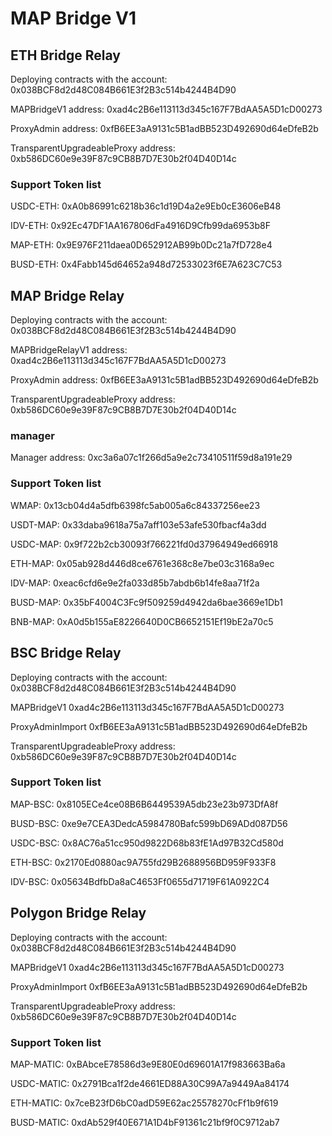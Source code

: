 # MAP Bridge V1


## ETH Bridge Relay

Deploying contracts with the account: 0x038BCF8d2d48C084B661E3f2B3c514b4244B4D90

MAPBridgeV1 address: 0xad4c2B6e113113d345c167F7BdAA5A5D1cD00273

ProxyAdmin address: 0xfB6EE3aA9131c5B1adBB523D492690d64eDfeB2b

TransparentUpgradeableProxy address: 0xb586DC60e9e39F87c9CB8B7D7E30b2f04D40D14c

### Support Token list

USDC-ETH:  0xA0b86991c6218b36c1d19D4a2e9Eb0cE3606eB48

IDV-ETH:    0x92Ec47DF1AA167806dFa4916D9Cfb99da6953b8F

MAP-ETH:    0x9E976F211daea0D652912AB99b0Dc21a7fD728e4

BUSD-ETH:   0x4Fabb145d64652a948d72533023f6E7A623C7C53


## MAP Bridge Relay

Deploying contracts with the account: 0x038BCF8d2d48C084B661E3f2B3c514b4244B4D90

MAPBridgeRelayV1 address: 0xad4c2B6e113113d345c167F7BdAA5A5D1cD00273

ProxyAdmin address: 0xfB6EE3aA9131c5B1adBB523D492690d64eDfeB2b

TransparentUpgradeableProxy address: 0xb586DC60e9e39F87c9CB8B7D7E30b2f04D40D14c


### manager

Manager address: 0xc3a6a07c1f266d5a9e2c73410511f59d8a191e29

### Support Token list

WMAP:       0x13cb04d4a5dfb6398fc5ab005a6c84337256ee23

USDT-MAP:   0x33daba9618a75a7aff103e53afe530fbacf4a3dd

USDC-MAP:   0x9f722b2cb30093f766221fd0d37964949ed66918

ETH-MAP:    0x05ab928d446d8ce6761e368c8e7be03c3168a9ec

IDV-MAP:    0xeac6cfd6e9e2fa033d85b7abdb6b14fe8aa71f2a

BUSD-MAP:   0x35bF4004C3Fc9f509259d4942da6bae3669e1Db1

BNB-MAP:    0xA0d5b155aE8226640D0CB6652151Ef19bE2a70c5


## BSC Bridge Relay

Deploying contracts with the account: 0x038BCF8d2d48C084B661E3f2B3c514b4244B4D90

MAPBridgeV1 0xad4c2B6e113113d345c167F7BdAA5A5D1cD00273

ProxyAdminImport 0xfB6EE3aA9131c5B1adBB523D492690d64eDfeB2b

TransparentUpgradeableProxy address: 0xb586DC60e9e39F87c9CB8B7D7E30b2f04D40D14c


### Support Token list

MAP-BSC:    0x8105ECe4ce08B6B6449539A5db23e23b973DfA8f

BUSD-BSC:   0xe9e7CEA3DedcA5984780Bafc599bD69ADd087D56

USDC-BSC:   0x8AC76a51cc950d9822D68b83fE1Ad97B32Cd580d

ETH-BSC:    0x2170Ed0880ac9A755fd29B2688956BD959F933F8

IDV-BSC:    0x05634BdfbDa8aC4653Ff0655d71719F61A0922C4


## Polygon Bridge Relay

Deploying contracts with the account: 0x038BCF8d2d48C084B661E3f2B3c514b4244B4D90

MAPBridgeV1 0xad4c2B6e113113d345c167F7BdAA5A5D1cD00273

ProxyAdminImport 0xfB6EE3aA9131c5B1adBB523D492690d64eDfeB2b

TransparentUpgradeableProxy address: 0xb586DC60e9e39F87c9CB8B7D7E30b2f04D40D14c

### Support Token list

MAP-MATIC:    0xBAbceE78586d3e9E80E0d69601A17f983663Ba6a

USDC-MATIC:   0x2791Bca1f2de4661ED88A30C99A7a9449Aa84174

ETH-MATIC:    0x7ceB23fD6bC0adD59E62ac25578270cFf1b9f619

BUSD-MATIC:   0xdAb529f40E671A1D4bF91361c21bf9f0C9712ab7



